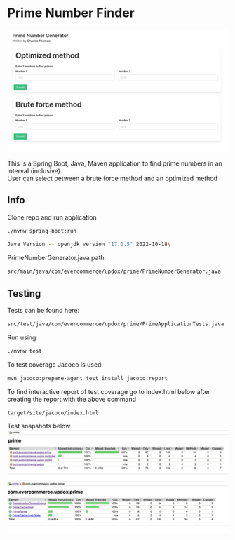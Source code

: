 # Prime Number Finder
![Error](/src/main/resources/static/img/main.png?raw=true "Main")

This is a Spring Boot, Java, Maven application to find prime numbers in an interval (inclusive).\
User can select between a brute force method and an optimized method


## Info
Clone repo and run application
```bash
./mvnw spring-boot:run
```
```bash
Java Version -- openjdk version "17.0.5" 2022-10-18\
```
PrimeNumberGenerator.java path:
```bash
src/main/java/com/evercommerce/updox/prime/PrimeNumberGenerator.java
```

## Testing
Tests can be found here:
```bash
src/test/java/com/evercommerce/updox/prime/PrimeApplicationTests.java
```
Run using
```bash
./mvnw test
```

To test coverage Jacoco is used.
```bash
mvn jacoco:prepare-agent test install jacoco:report
```

To find interactive report of test coverage go to index.html below after creating the report with the above command
```bash
target/site/jacoco/index.html
```

Test snapshots below\
![Error](/src/main/resources/static/img/coverage1.png?raw=true "Coverage 1")
![Error](/src/main/resources/static/img/coverage2.png?raw=true "Coverage 2")
